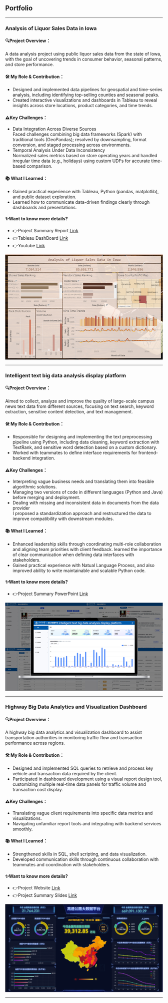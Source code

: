 ## Portfolio

---

### Analysis of Liquor Sales Data in Iowa
#### 🔍Project Overview：
A data analysis project using public liquor sales data from the state of Iowa, with the goal of uncovering trends in consumer behavior, seasonal patterns, and store performance.<br>
#### 🛠 My Role & Contribution：
- Designed and implemented data pipelines for geospatial and time-series analysis, including identifying top-selling counties and seasonal peaks. <br>
- Created interactive visualizations and dashboards in Tableau to reveal insights across store locations, product categories, and time trends.<br>

#### ⚠️Key Challenges：
- Data Integration Across Diverse Sources<br>Faced challenges combining big data frameworks (Spark) with traditional tools (GeoPandas); resolved by downsampling, format conversion, and staged processing across environments.<br>
- Temporal Analysis Under Data Inconsistency<br>Normalized sales metrics based on store operating years and handled irregular time data (e.g., holidays) using custom UDFs for accurate time-based comparison.<br>

#### 📚 What I Learned：
- Gained practical experience with Tableau, Python (pandas, matplotlib), and public dataset exploration.<br>
- Learned how to communicate data-driven findings clearly through dashboards and presentations.<br>

#### ✨Want to know more details? 
- 👉Project Summary Report [Link](https://github.sfu.ca/wya65/cheerstodata)
- 👉Tableau DashBoard [Link](https://public.tableau.com/app/profile/yingzi.yuan/viz/Book1_17414960412010/Dashboard2?publish=yes)
- 👉Youtube [Link](https://www.youtube.com/watch?v=eNGkROW1Uew&ab_channel=SophiaYang)
<img src="images/Tab2.png?raw=true"/>

---
### Intelligent text big data analysis display platform
#### 🔍Project Overview：
Aimed to collect, analyze and improve the quality of large-scale campus news text data from different sources, focusing on text search, keyword extraction, sensitive content detection, and text management.<br>

#### 🛠 My Role & Contribution：
- Responsible for designing and implementing the text preprocessing pipeline using Python, including data cleaning, keyword extraction with TextRank, and sensitive word detection based on a custom dictionary.<br>
- Worked with teammates to define interface requirements for frontend-backend integration.<br>

#### ⚠️Key Challenges：
-  Interpreting vague business needs and translating them into feasible algorithmic solutions.<br>
-  Managing two versions of code in different languages (Python and Java) before merging and deployment. <br>
- Dealing with missing and inconsistent data in documents from the data provider<br>I proposed a standardization approach and restructured the data to improve compatibility with downstream modules.<br>
#### 📚 What I Learned：
- Enhanced leadership skills through coordinating multi-role collaboration and aligning team priorities with client feedback. learned the importance of clear communication when defining data interfaces with stakeholders.<br>
- Gained practical experience with Natual Language Process, and also improved ability to write maintainable and scalable Python code.<br>

#### ✨Want to know more details?
- 👉Project Summary PowerPoint [Link](https://docs.google.com/presentation/d/16s6zZYxvOKEwYpxy2t02wZa0QElIp27SVfzsVwCSuq8/edit?usp=sharing)<br>
<img src="images/Project2.png?raw=true"/>

---

### Highway Big Data Analytics and Visualization Dashboard
#### 🔍Project Overview：
A highway big data analytics and visualization dashboard to assist transportation authorities in monitoring traffic flow and transaction performance across regions.<br>

#### 🛠 My Role & Contribution：
- Designed and implemented SQL queries to retrieve and process key vehicle and transaction data required by the client. <br>
- Participated in dashboard development using a visual report design tool, customizing multiple real-time data panels for traffic volume and transaction cost display. <br>

#### ⚠️Key Challenges：
- Translating vague client requirements into specific data metrics and visualizations.<br>
- Navigating unfamiliar report tools and integrating with backend services smoothly. <br>

#### 📚 What I Learned：
- Strengthened skills in SQL, shell scripting, and data visualization.<br>
- Developed communication skills through continuous collaboration with teammates and coordination with stakeholders.<br>

#### ✨Want to know more details? 
- 👉Project Website [Link](http://39.105.1.143:9998/ )
- 👉Project Summary Slides [Link](https://docs.google.com/presentation/d/1A2bPSx9vF1x0Jmy0NeHrYnkctKXp56VlwC_TXf0Hx8o/edit?usp=sharing)
<img src="images/Picture1.png?raw=true"/>



---

